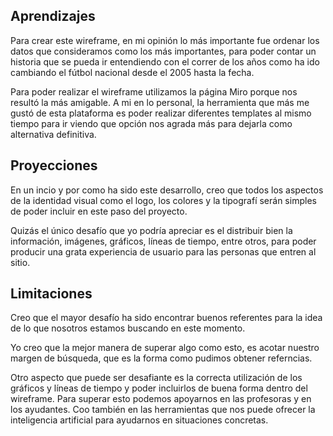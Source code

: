 ## Aprendizajes

Para crear este wireframe, en mi opinión lo más importante fue ordenar los datos que consideramos como los más importantes, para poder contar un historia que se pueda ir entendiendo con el correr de los años como ha ido cambiando el fútbol nacional desde el 2005 hasta la fecha.

Para poder realizar el wireframe utilizamos la página Miro porque nos resultó la más amigable. A mi en lo personal, la herramienta que más me gustó de esta plataforma es poder realizar diferentes templates al mismo tiempo para ir viendo que opción nos agrada más para dejarla como alternativa definitiva. 

## Proyecciones

En un incio y por como ha sido este desarrollo, creo que todos los aspectos de la identidad visual como el logo, los colores y la tipografí serán simples de poder incluir en este paso del proyecto. 

Quizás el único desafío que yo podría apreciar es el distribuir bien la información, imágenes, gráficos, líneas de tiempo, entre otros, para poder producir una grata experiencia de usuario para las personas que entren al sitio.

## Limitaciones

Creo que el mayor desafío ha sido encontrar buenos referentes para la idea de lo que nosotros estamos buscando en este momento.

Yo creo que la mejor manera de superar algo como esto, es acotar nuestro margen de búsqueda, que es la forma como pudimos obtener referncias.

Otro aspecto que puede ser desafiante es la correcta utilización de los gráficos y líneas de tiempo y poder incluirlos de buena forma dentro del wireframe. Para superar esto podemos apoyarnos en las profesoras y en los ayudantes. Coo también en las herramientas que nos puede ofrecer la inteligencia artificial para ayudarnos en situaciones concretas.